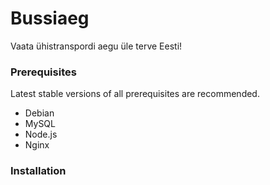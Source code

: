 # Bussiaeg
Vaata ühistranspordi aegu üle terve Eesti!

### Prerequisites

Latest stable versions of all prerequisites are recommended.

* Debian
* MySQL
* Node.js
* Nginx

### Installation

